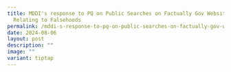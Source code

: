 ```yaml
---
title: MDDI's response to PQ on Public Searches on Factually Gov Website
  Relating to Falsehoods
permalink: /mddi-s-response-to-pq-on-public-searches-on-factually-gov-website-relating-to-falsehoods/
date: 2024-08-06
layout: post
description: ""
image: ""
variant: tiptap
---
```

